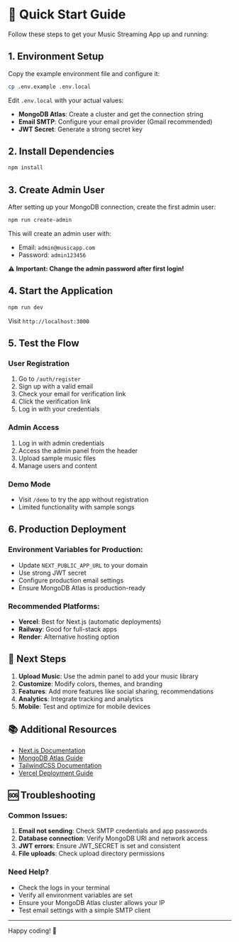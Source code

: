 # 🚀 Quick Start Guide

Follow these steps to get your Music Streaming App up and running:

## 1. Environment Setup

Copy the example environment file and configure it:

```bash
cp .env.example .env.local
```

Edit `.env.local` with your actual values:

- **MongoDB Atlas**: Create a cluster and get the connection string
- **Email SMTP**: Configure your email provider (Gmail recommended)
- **JWT Secret**: Generate a strong secret key

## 2. Install Dependencies

```bash
npm install
```

## 3. Create Admin User

After setting up your MongoDB connection, create the first admin user:

```bash
npm run create-admin
```

This will create an admin user with:
- Email: `admin@musicapp.com`
- Password: `admin123456`

**⚠️ Important: Change the admin password after first login!**

## 4. Start the Application

```bash
npm run dev
```

Visit `http://localhost:3000`

## 5. Test the Flow

### User Registration
1. Go to `/auth/register`
2. Sign up with a valid email
3. Check your email for verification link
4. Click the verification link
5. Log in with your credentials

### Admin Access
1. Log in with admin credentials
2. Access the admin panel from the header
3. Upload sample music files
4. Manage users and content

### Demo Mode
- Visit `/demo` to try the app without registration
- Limited functionality with sample songs

## 6. Production Deployment

### Environment Variables for Production:
- Update `NEXT_PUBLIC_APP_URL` to your domain
- Use strong JWT secret
- Configure production email settings
- Ensure MongoDB Atlas is production-ready

### Recommended Platforms:
- **Vercel**: Best for Next.js (automatic deployments)
- **Railway**: Good for full-stack apps
- **Render**: Alternative hosting option

## 🎵 Next Steps

1. **Upload Music**: Use the admin panel to add your music library
2. **Customize**: Modify colors, themes, and branding
3. **Features**: Add more features like social sharing, recommendations
4. **Analytics**: Integrate tracking and analytics
5. **Mobile**: Test and optimize for mobile devices

## 📚 Additional Resources

- [Next.js Documentation](https://nextjs.org/docs)
- [MongoDB Atlas Guide](https://docs.atlas.mongodb.com/)
- [TailwindCSS Documentation](https://tailwindcss.com/docs)
- [Vercel Deployment Guide](https://vercel.com/docs)

## 🆘 Troubleshooting

### Common Issues:

1. **Email not sending**: Check SMTP credentials and app passwords
2. **Database connection**: Verify MongoDB URI and network access
3. **JWT errors**: Ensure JWT_SECRET is set and consistent
4. **File uploads**: Check upload directory permissions

### Need Help?

- Check the logs in your terminal
- Verify all environment variables are set
- Ensure your MongoDB Atlas cluster allows your IP
- Test email settings with a simple SMTP client

---

Happy coding! 🎵
